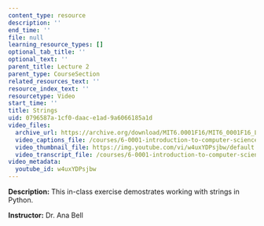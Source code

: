 ```yaml
---
content_type: resource
description: ''
end_time: ''
file: null
learning_resource_types: []
optional_tab_title: ''
optional_text: ''
parent_title: Lecture 2
parent_type: CourseSection
related_resources_text: ''
resource_index_text: ''
resourcetype: Video
start_time: ''
title: Strings
uid: 0796587a-1cf0-daac-e1ad-9a6066185a1d
video_files:
  archive_url: https://archive.org/download/MIT6.0001F16/MIT6_0001F16_Lecture_02_exercise_01_300k.mp4
  video_captions_file: /courses/6-0001-introduction-to-computer-science-and-programming-in-python-fall-2016/aed20cccf82d515e8218c608b6a375b7_w4uxYDPsjbw.vtt
  video_thumbnail_file: https://img.youtube.com/vi/w4uxYDPsjbw/default.jpg
  video_transcript_file: /courses/6-0001-introduction-to-computer-science-and-programming-in-python-fall-2016/af1b4fca67957762458dd60c41910a18_w4uxYDPsjbw.pdf
video_metadata:
  youtube_id: w4uxYDPsjbw
---
```




**Description:** This in-class exercise demostrates working with strings in Python.

**Instructor:** Dr. Ana Bell